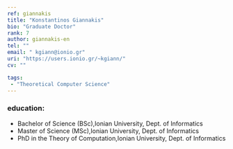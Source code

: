 ```yaml
---
ref: giannakis
title: "Konstantinos Giannakis"
bio: "Graduate Doctor"
rank: 7
author: giannakis-en
tel: ""
email: " kgiann@ionio.gr"
uri: "https://users.ionio.gr/~kgiann/"
cv: ""

tags:
 - "Theoretical Computer Science"
---
```


### education:
 - Bachelor of Science (BSc),Ionian University, Dept. of Informatics
 - Master of Science (MSc),Ionian University, Dept. of Informatics
 - PhD in the Theory of Computation,Ionian University, Dept. of Informatics

